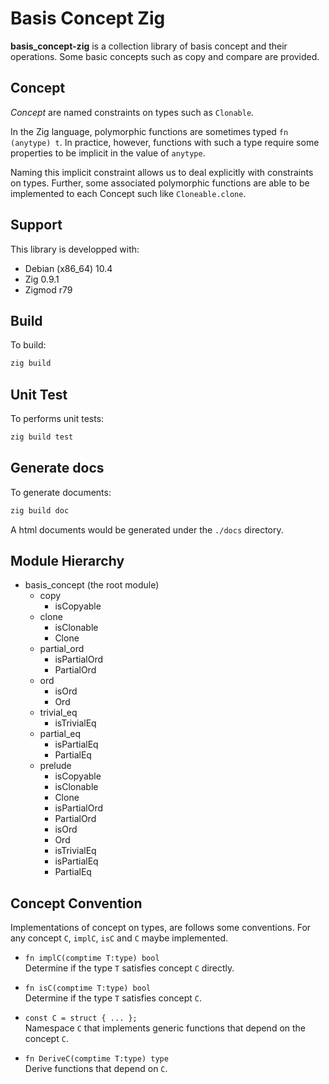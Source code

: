 # Basis Concept Zig

**basis_concept-zig** is a collection library of basis concept and their operations.
Some basic concepts such as copy and compare are provided.


## Concept

*Concept* are named constraints on types such as `Clonable`.


In the Zig language, polymorphic functions are sometimes typed `fn (anytype) t`.
In practice, however, functions with such a type require some properties to be implicit in the value of `anytype`.

Naming this implicit constraint allows us to deal explicitly with constraints on types.
Further, some associated polymorphic functions are able to be implemented to each Concept such like `Cloneable.clone`.


## Support

This library is developped with:

- Debian (x86_64) 10.4
- Zig 0.9.1
- Zigmod r79


## Build

To build:

```sh
zig build
```


## Unit Test

To performs unit tests:

```sh
zig build test
```


## Generate docs

To generate documents:

```sh
zig build doc
```

A html documents would be generated under the `./docs` directory.



## Module Hierarchy


- basis_concept (the root module)
    - copy
		- isCopyable
    - clone
        - isClonable
        - Clone
    - partial_ord
        - isPartialOrd
        - PartialOrd
    - ord
        - isOrd
        - Ord
    - trivial_eq
        - isTrivialEq
    - partial_eq
        - isPartialEq
        - PartialEq
    - prelude
		- isCopyable
        - isClonable
        - Clone
        - isPartialOrd
        - PartialOrd
        - isOrd
        - Ord
        - isTrivialEq
        - isPartialEq
        - PartialEq


## Concept Convention

Implementations of concept on types, are follows some conventions.
For any concept `C`, `implC`, `isC` and `C` maybe implemented.

- `fn implC(comptime T:type) bool`  
    Determine if the type `T` satisfies concept `C` directly.

- `fn isC(comptime T:type) bool`  
    Determine if the type `T` satisfies concept `C`.

- `const C = struct { ... };`  
    Namespace `C` that implements generic functions that depend on the concept `C`.

- `fn DeriveC(comptime T:type) type`  
    Derive functions that depend on `C`.

